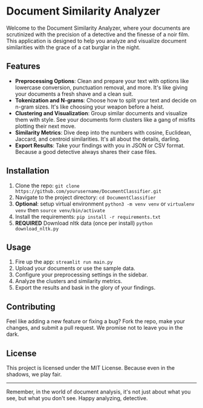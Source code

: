 # Document Similarity Analyzer

Welcome to the Document Similarity Analyzer, where your documents are scrutinized with the precision of a detective and the finesse of a noir film. This application is designed to help you analyze and visualize document similarities with the grace of a cat burglar in the night.

## Features

- **Preprocessing Options**: Clean and prepare your text with options like lowercase conversion, punctuation removal, and more. It's like giving your documents a fresh shave and a clean suit.
- **Tokenization and N-grams**: Choose how to split your text and decide on n-gram sizes. It's like choosing your weapon before a heist.
- **Clustering and Visualization**: Group similar documents and visualize them with style. See your documents form clusters like a gang of misfits plotting their next move.
- **Similarity Metrics**: Dive deep into the numbers with cosine, Euclidean, Jaccard, and centroid similarities. It's all about the details, darling.
- **Export Results**: Take your findings with you in JSON or CSV format. Because a good detective always shares their case files.

## Installation

1. Clone the repo: `git clone https://github.com/yourusername/DocumentClassifier.git`
2. Navigate to the project directory: `cd DocumentClassifier`
3. **Optional**: setup virtual environment `python3 -m venv venv` or `virtualenv venv` then `source venv/bin/activate`
4. Install the requirements: `pip install -r requirements.txt`
5. **REQUIRED** Download nltk data (once per install) `python download_nltk.py`

## Usage

1. Fire up the app: `streamlit run main.py`
2. Upload your documents or use the sample data.
3. Configure your preprocessing settings in the sidebar.
4. Analyze the clusters and similarity metrics.
5. Export the results and bask in the glory of your findings.

## Contributing

Feel like adding a new feature or fixing a bug? Fork the repo, make your changes, and submit a pull request. We promise not to leave you in the dark.

## License

This project is licensed under the MIT License. Because even in the shadows, we play fair.

---

Remember, in the world of document analysis, it's not just about what you see, but what you don't see. Happy analyzing, detective.